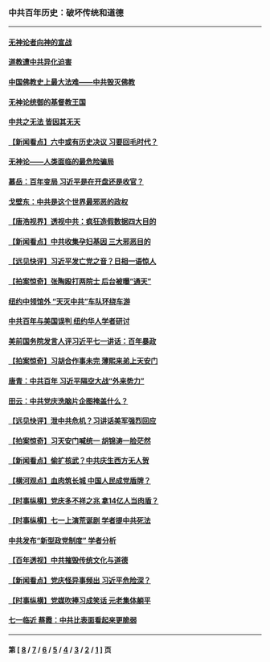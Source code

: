 ### 中共百年历史：破坏传统和道德
---
#### [无神论者向神的宣战](../../pages/nf1176114/n13281535.md?10210430) 
#### [道教遭中共异化迫害](../../pages/nf1176114/n13281463.md?10210430) 
#### [中国佛教史上最大法难——中共毁灭佛教](../../pages/nf1176114/n13281397.md?10210430) 
#### [无神论统御的基督教王国](../../pages/nf1176114/n13281280.md?10210430) 
#### [中共之无法 皆因其无天](../../pages/nf1176114/n13281088.md?10210430) 
#### [【新闻看点】六中或有历史决议 习要回毛时代？](../../pages/nf1176114/n13222895.md?10210430) 
#### [无神论——人类面临的最危险骗局](../../pages/nf1176114/n13196137.md?10210430) 
#### [慕岳：百年变局 习近平是在开盘还是收官？](../../pages/nf1176114/n13206516.md?10210430) 
#### [戈壁东：中共是这个世界最邪恶的政权](../../pages/nf1176114/n13085641.md?10210430) 
#### [【唐浩视界】透视中共：疯狂造假数据四大目的](../../pages/nf1176114/n13080590.md?10210430) 
#### [【新闻看点】中共收集孕妇基因 三大邪恶目的](../../pages/nf1176114/n13077182.md?10210430) 
#### [【远见快评】习近平发亡党之音？日相一语惊人](../../pages/nf1176114/n13074809.md?10210430) 
#### [【拍案惊奇】张陶殴打两院士 后台被曝“通天”](../../pages/nf1176114/n13070496.md?10210430) 
#### [纽约中领馆外 “天灭中共”车队环绕车游](../../pages/nf1176114/n13070693.md?10210430) 
#### [中共百年与美国误判 纽约华人学者研讨](../../pages/nf1176114/n13067969.md?10210430) 
#### [美前国务院发言人评习近平七一讲话：百年暴政](../../pages/nf1176114/n13066986.md?10210430) 
#### [【拍案惊奇】习胡合作事未完 薄熙来弟上天安门](../../pages/nf1176114/n13065867.md?10210430) 
#### [唐青：中共百年 习近平隔空大战“外来势力”](../../pages/nf1176114/n13065976.md?10210430) 
#### [田云：中共党庆洗脑片企图掩盖什么？](../../pages/nf1176114/n13064395.md?10210430) 
#### [【远见快评】泄中共危机？习讲话美军强烈回应](../../pages/nf1176114/n13064269.md?10210430) 
#### [【拍案惊奇】习天安门喊统一 胡锦涛一脸茫然](../../pages/nf1176114/n13063233.md?10210430) 
#### [【新闻看点】偷扩核武？中共庆生西方无人贺](../../pages/nf1176114/n13061263.md?10210430) 
#### [【横河观点】血肉筑长城 中国人民成党盾牌？](../../pages/nf1176114/n13061779.md?10210430) 
#### [【时事纵横】党庆多不祥之兆 拿14亿人当肉盾？](../../pages/nf1176114/n13061709.md?10210430) 
#### [【时事纵横】七一上演荒诞剧 学者提中共死法](../../pages/nf1176114/n13058990.md?10210430) 
#### [中共发布“新型政党制度” 学者分析](../../pages/nf1176114/n13056354.md?10210430) 
#### [【百年透视】中共摧毁传统文化与道德](../../pages/nf1176114/n13057253.md?10210430) 
#### [【新闻看点】党庆怪异事频出 习近平危险深？](../../pages/nf1176114/n13056781.md?10210430) 
#### [【时事纵横】党媒吹捧习成笑话 元老集体躺平](../../pages/nf1176114/n13056792.md?10210430) 
#### [七一临近 蔡霞：中共比表面看起来更脆弱](../../pages/nf1176114/n13056418.md?10210430) 

---
#### 第 [ [8](./8.md?10210430) / [7](./7.md?10210430) / [6](./6.md?10210430) / [5](./5.md?10210430) / [4](./4.md?10210430) / [3](./3.md?10210430) / [2](./2.md?10210430) / [1](./1.md?10210430) ] 页
